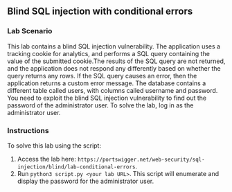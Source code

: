 ## Blind SQL injection with conditional errors
### Lab Scenario
 This lab contains a blind SQL injection vulnerability. The application uses a tracking cookie for analytics, and performs a SQL query containing the value of the submitted cookie.The results of the SQL query are not returned, and the application does not respond any differently based on whether the query returns any rows. If the SQL query causes an error, then the application returns a custom error message.
The database contains a different table called users, with columns called username and password. You need to exploit the blind SQL injection vulnerability to find out the password of the administrator user.
To solve the lab, log in as the administrator user.



### Instructions
To solve this lab using the script:
1. Access the lab here: `https://portswigger.net/web-security/sql-injection/blind/lab-conditional-errors`.
2. Run `python3 script.py <your lab URL>`.
   This script will enumerate and display the password for the administrator user.
